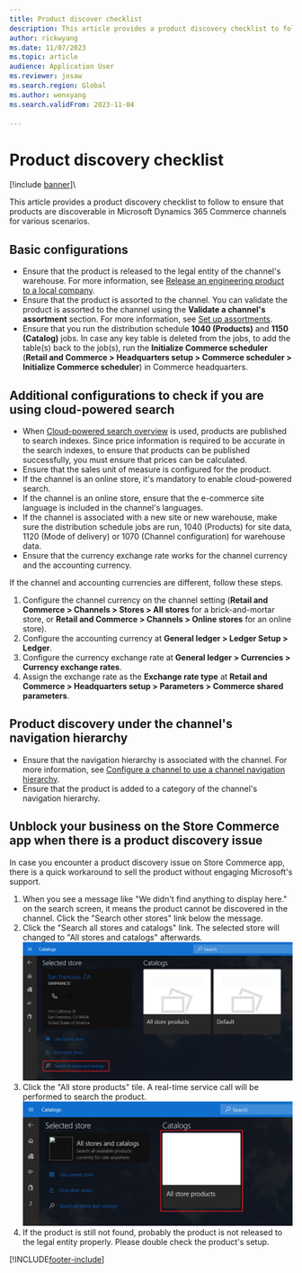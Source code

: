 ```yaml
---
title: Product discover checklist
description: This article provides a product discovery checklist to follow to ensure that products are discoverable in Microsoft Dynamics 365 Commerce channels for various scenarios.
author: rickwyang
ms.date: 11/07/2023
ms.topic: article
audience: Application User
ms.reviewer: josaw
ms.search.region: Global
ms.author: wenxyang
ms.search.validFrom: 2023-11-04

---
```


# Product discovery checklist

[!include [banner](includes/banner.md)]\

This article provides a product discovery checklist to follow to ensure that products are discoverable in Microsoft Dynamics 365 Commerce channels for various scenarios.

## Basic configurations

- Ensure that the product is released to the legal entity of the channel's warehouse. For more information, see [Release an engineering product to a local company](/dynamics365/supply-chain/engineering-change-management/engineering-scenarios#release).
- Ensure that the product is assorted to the channel. You can validate the product is assorted to the channel using the **Validate a channel's assortment** section. For more information, see [Set up assortments](set-up-assortments.md).
- Ensure that you run the distribution schedule **1040 (Products)** and **1150 (Catalog)** jobs. In case any key table is deleted from the jobs, to add the table(s) back to the job(s), run the **Initialize Commerce scheduler** (**Retail and Commerce \> Headquarters setup \> Commerce scheduler \> Initialize Commerce scheduler**) in Commerce headquarters.

## Additional configurations to check if you are using cloud-powered search

- When [Cloud-powered search overview](cloud-powered-search-overview.md) is used, products are published to search indexes. Since price information is required to be accurate in the search indexes, to ensure that products can be published successfully, you must ensure that prices can be calculated.
- Ensure that the sales unit of measure is configured for the product.
- If the channel is an online store, it's mandatory to enable cloud-powered search.
- If the channel is an online store, ensure that the e-commerce site language is included in the channel's languages.
- If the channel is associated with a new site or new warehouse, make sure the distribution schedule jobs are run, 1040 (Products) for site data, 1120 (Mode of delivery) or 1070 (Channel configuration) for warehouse data.
- Ensure that the currency exchange rate works for the channel currency and the accounting currency.

If the channel and accounting currencies are different, follow these steps.

1. Configure the channel currency on the channel setting (**Retail and Commerce \> Channels \> Stores \> All stores** for a brick-and-mortar store, or **Retail and Commerce \> Channels \> Online stores** for an online store).
1. Configure the accounting currency at **General ledger \> Ledger Setup \> Ledger**.
1. Configure the currency exchange rate at **General ledger \> Currencies \> Currency exchange rates**.
1. Assign the exchange rate as the **Exchange rate type** at **Retail and Commerce \> Headquarters setup \> Parameters \> Commerce shared parameters**.
  


## Product discovery under the channel's navigation hierarchy

- Ensure that the navigation hierarchy is associated with the channel. For more information, see [Configure a channel to use a channel navigation hierarchy](configure-channel-hierarchy.md).
- Ensure that the product is added to a category of the channel's navigation hierarchy.

## Unblock your business on the Store Commerce app when there is a product discovery issue

In case you encounter a product discovery issue on Store Commerce app, there is a quick workaround to sell the product without engaging Microsoft's support.

1. When you see a message like "We didn't find anything to display here." on the search screen, it means the product cannot be discovered in the channel. Click the "Search other stores" link below the message.
1. Click the "Search all stores and catalogs" link. The selected store will changed to "All stores and catalogs" afterwards.
  ![](./media/product-rts-search-all-stores.png)
1. Click the "All store products" tile. A real-time service call will be performed to search the product.
  ![](./media/product-rts-search-products.png)
1. If the product is still not found, probably the product is not released to the legal entity properly. Please double check the product's setup.

[!INCLUDE[footer-include](../includes/footer-banner.md)]
